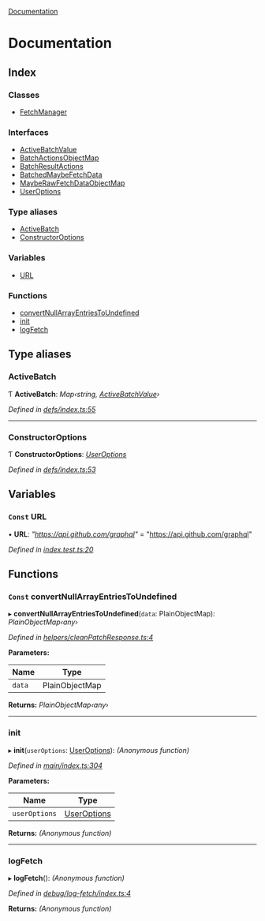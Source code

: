 [Documentation](README.md)

# Documentation

## Index

### Classes

* [FetchManager](classes/fetchmanager.md)

### Interfaces

* [ActiveBatchValue](interfaces/activebatchvalue.md)
* [BatchActionsObjectMap](interfaces/batchactionsobjectmap.md)
* [BatchResultActions](interfaces/batchresultactions.md)
* [BatchedMaybeFetchData](interfaces/batchedmaybefetchdata.md)
* [MaybeRawFetchDataObjectMap](interfaces/mayberawfetchdataobjectmap.md)
* [UserOptions](interfaces/useroptions.md)

### Type aliases

* [ActiveBatch](README.md#activebatch)
* [ConstructorOptions](README.md#constructoroptions)

### Variables

* [URL](README.md#const-url)

### Functions

* [convertNullArrayEntriesToUndefined](README.md#const-convertnullarrayentriestoundefined)
* [init](README.md#init)
* [logFetch](README.md#logfetch)

## Type aliases

###  ActiveBatch

Ƭ **ActiveBatch**: *Map‹string, [ActiveBatchValue](interfaces/activebatchvalue.md)›*

*Defined in [defs/index.ts:55](https://github.com/badbatch/graphql-box/blob/be6f26db/packages/fetch-manager/src/defs/index.ts#L55)*

___

###  ConstructorOptions

Ƭ **ConstructorOptions**: *[UserOptions](interfaces/useroptions.md)*

*Defined in [defs/index.ts:53](https://github.com/badbatch/graphql-box/blob/be6f26db/packages/fetch-manager/src/defs/index.ts#L53)*

## Variables

### `Const` URL

• **URL**: *"https://api.github.com/graphql"* = "https://api.github.com/graphql"

*Defined in [index.test.ts:20](https://github.com/badbatch/graphql-box/blob/be6f26db/packages/fetch-manager/src/index.test.ts#L20)*

## Functions

### `Const` convertNullArrayEntriesToUndefined

▸ **convertNullArrayEntriesToUndefined**(`data`: PlainObjectMap): *PlainObjectMap‹any›*

*Defined in [helpers/cleanPatchResponse.ts:4](https://github.com/badbatch/graphql-box/blob/be6f26db/packages/fetch-manager/src/helpers/cleanPatchResponse.ts#L4)*

**Parameters:**

Name | Type |
------ | ------ |
`data` | PlainObjectMap |

**Returns:** *PlainObjectMap‹any›*

___

###  init

▸ **init**(`userOptions`: [UserOptions](interfaces/useroptions.md)): *(Anonymous function)*

*Defined in [main/index.ts:304](https://github.com/badbatch/graphql-box/blob/be6f26db/packages/fetch-manager/src/main/index.ts#L304)*

**Parameters:**

Name | Type |
------ | ------ |
`userOptions` | [UserOptions](interfaces/useroptions.md) |

**Returns:** *(Anonymous function)*

___

###  logFetch

▸ **logFetch**(): *(Anonymous function)*

*Defined in [debug/log-fetch/index.ts:4](https://github.com/badbatch/graphql-box/blob/be6f26db/packages/fetch-manager/src/debug/log-fetch/index.ts#L4)*

**Returns:** *(Anonymous function)*

